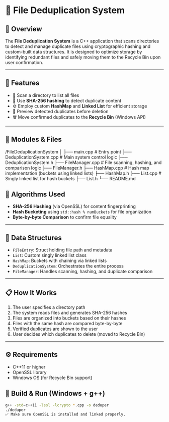 # 📂 File Deduplication System

## 📌 Overview
The **File Deduplication System** is a C++ application that scans directories to detect and manage duplicate files using cryptographic hashing and custom-built data structures. It is designed to optimize storage by identifying redundant files and safely moving them to the Recycle Bin upon user confirmation.

---

## 🚀 Features
- 📁 Scan a directory to list all files  
- 🔐 Use **SHA-256 hashing** to detect duplicate content  
- ⚙️ Employ custom **HashMap** and **Linked List** for efficient storage  
- 👀 Preview detected duplicates before deletion  
- 🗑 Move confirmed duplicates to the **Recycle Bin** (Windows API)  

---

## 🧱 Modules & Files

/FileDeduplicationSystem
│
├── main.cpp # Entry point
├── DeduplicationSystem.cpp # Main system control logic
├── DeduplicationSystem.h
├── FileManager.cpp # File scanning, hashing, and comparison logic
├── FileManager.h
├── HashMap.cpp # Hash map implementation (buckets using linked lists)
├── HashMap.h
├── List.cpp # Singly linked list for hash buckets
├── List.h
└── README.md



## 🧠 Algorithms Used
- **SHA-256 Hashing** (via OpenSSL) for content fingerprinting  
- **Hash Bucketing** using `std::hash % numBuckets` for file organization  
- **Byte-by-byte Comparison** to confirm file equality  

---

## 🧾 Data Structures
- `FileEntry`: Struct holding file path and metadata  
- `List`: Custom singly linked list class  
- `HashMap`: Buckets with chaining via linked lists  
- `DeduplicationSystem`: Orchestrates the entire process  
- `FileManager`: Handles scanning, hashing, and duplicate comparison  

---

## 📋 How It Works
1. The user specifies a directory path  
2. The system reads files and generates SHA-256 hashes  
3. Files are organized into buckets based on their hashes  
4. Files with the same hash are compared byte-by-byte  
5. Verified duplicates are shown to the user  
6. User decides which duplicates to delete (moved to Recycle Bin)  

---

## ⚙️ Requirements
- C++11 or higher  
- OpenSSL library  
- Windows OS (for Recycle Bin support)  



## 🧪 Build & Run (Windows + g++)

```bash
g++ -std=c++11 -lssl -lcrypto *.cpp -o deduper
./deduper
✅ Make sure OpenSSL is installed and linked properly.
